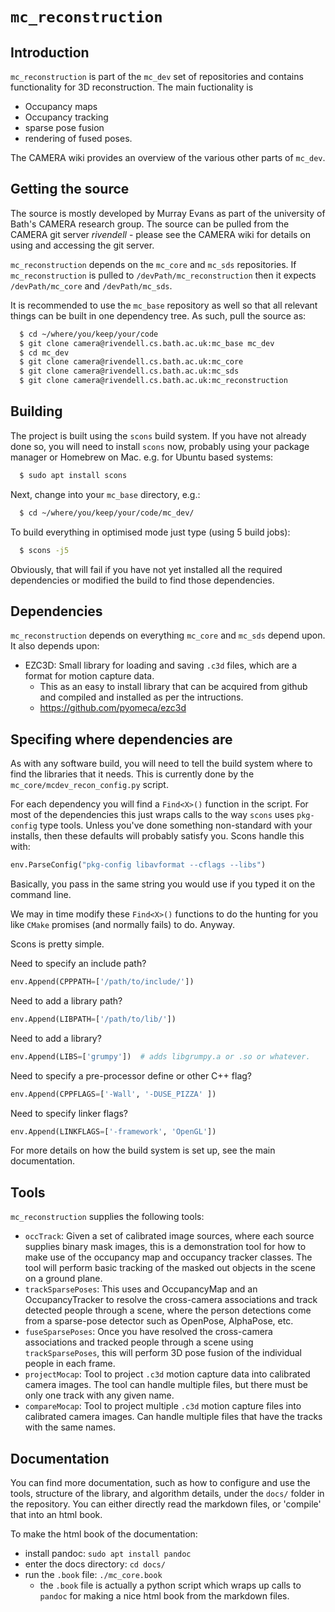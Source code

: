 # `mc_reconstruction`

## Introduction

`mc_reconstruction` is part of the `mc_dev` set of repositories and contains functionality for 3D reconstruction. The main fuctionality is

  - Occupancy maps
  - Occupancy tracking
  - sparse pose fusion
  - rendering of fused poses.

The CAMERA wiki provides an overview of the various other parts of `mc_dev`.

## Getting the source

The source is mostly developed by Murray Evans as part of the university of Bath's CAMERA research group. The source can be pulled from the CAMERA git server *rivendell* - please see the CAMERA wiki for details on using and accessing the git server.

`mc_reconstruction` depends on the `mc_core` and `mc_sds` repositories. If `mc_reconstruction` is pulled to `/devPath/mc_reconstruction` then it expects `/devPath/mc_core` and `/devPath/mc_sds`. 

It is recommended to use the `mc_base` repository as well so that all relevant things can be built in one dependency tree. As such, pull the source as:

```bash
  $ cd ~/where/you/keep/your/code
  $ git clone camera@rivendell.cs.bath.ac.uk:mc_base mc_dev
  $ cd mc_dev
  $ git clone camera@rivendell.cs.bath.ac.uk:mc_core
  $ git clone camera@rivendell.cs.bath.ac.uk:mc_sds
  $ git clone camera@rivendell.cs.bath.ac.uk:mc_reconstruction
```

## Building

The project is built using the `scons` build system. If you have not already done so, you will need to install `scons` now, probably using your package manager or Homebrew on Mac. e.g. for Ubuntu based systems:

```bash
  $ sudo apt install scons
```

Next, change into your `mc_base` directory, e.g.:

```bash
  $ cd ~/where/you/keep/your/code/mc_dev/
```

To build everything in optimised mode just type (using 5 build jobs):

```bash
  $ scons -j5
```

Obviously, that will fail if you have not yet installed all the required dependencies or modified the build to find those dependencies.

## Dependencies

`mc_reconstruction` depends on everything `mc_core` and `mc_sds` depend upon. It also depends upon:

  - EZC3D: Small library for loading and saving `.c3d` files, which are a format for motion capture data.
    - This as an easy to install library that can be acquired from github and compiled and installed as per the intructions.
    - https://github.com/pyomeca/ezc3d


## Specifing where dependencies are

As with any software build, you will need to tell the build system where to find the libraries that it needs. This is currently done by the `mc_core/mcdev_recon_config.py` script.

For each dependency you will find a `Find<X>()` function in the script. For most of the dependencies this just wraps calls to the way `scons` uses `pkg-config` type tools. Unless you've done something non-standard with your installs, then these defaults will probably satisfy you. Scons handle this with:

```python
env.ParseConfig("pkg-config libavformat --cflags --libs")
```

Basically, you pass in the same string you would use if you typed it on the command line.

We may in time modify these `Find<X>()` functions to do the hunting for you like `CMake` promises (and normally fails) to do. Anyway.

Scons is pretty simple.

Need to specify an include path?

```python
env.Append(CPPPATH=['/path/to/include/'])
```

Need to add a library path?

```python
env.Append(LIBPATH=['/path/to/lib/'])
```

Need to add a library?

```python
env.Append(LIBS=['grumpy'])  # adds libgrumpy.a or .so or whatever.
```

Need to specify a pre-processor define or other C++ flag?

```python
env.Append(CPPFLAGS=['-Wall', '-DUSE_PIZZA' ])
```

Need to specify linker flags?

```python
env.Append(LINKFLAGS=['-framework', 'OpenGL'])
```

For more details on how the build system is set up, see the main documentation.



## Tools

`mc_reconstruction` supplies the following tools:

  - `occTrack`: Given a set of calibrated image sources, where each source supplies binary mask images, this is a demonstration tool for how to make use of the occupancy map and occupancy tracker classes. The tool will perform basic tracking of the masked out objects in the scene on a ground plane.
  - `trackSparsePoses`: This uses and OccupancyMap and an OccupancyTracker to resolve the cross-camera associations and track detected people through a scene, where the person detections come from a sparse-pose detector such as OpenPose, AlphaPose, etc.
  - `fuseSparsePoses`: Once you have resolved the cross-camera associations and tracked people through a scene using `trackSparsePoses`, this will perform 3D pose fusion of the individual people in each frame.
  - `projectMocap`: Tool to project `.c3d` motion capture data into calibrated camera images. The tool can handle multiple files, but there must be only one track with any given name.
  - `compareMocap`: Tool to project multiple `.c3d` motion capture files into calibrated camera images. Can handle multiple files that have the tracks with the same names.

## Documentation

You can find more documentation, such as how to configure and use the tools, structure of the library, and algorithm details, under the `docs/` folder in the repository. You can either directly read the markdown files, or 'compile' that into an html book.

To make the html book of the documentation:

  - install pandoc: `sudo apt install pandoc`
  - enter the docs directory: `cd docs/`
  - run the `.book` file: `./mc_core.book`
    - the `.book` file is actually a python script which wraps up calls to `pandoc` for making a nice html book from the markdown files.
